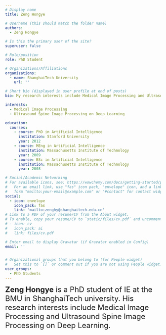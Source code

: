 ```yaml
---
# Display name
title: Zeng Hongye

# Username (this should match the folder name)
authors:
  - Zeng Hongye

# Is this the primary user of the site?
superuser: false

# Role/position
role: PhD Student

# Organizations/Affiliations
organizations:
  - name: ShanghaiTech University
    url: ''

# Short bio (displayed in user profile at end of posts)
bio: My research interests include Medical Image Processing and Ultrasound Spine Image Processing on Deep Learning.

interests:
  - Medical Image Processing
  - Ultrasound Spine Image Processing on Deep Learning

education:
  courses:
    - course: PhD in Artificial Intelligence
      institution: Stanford University
      year: 2012
    - course: MEng in Artificial Intelligence
      institution: Massachusetts Institute of Technology
      year: 2009
    - course: BSc in Artificial Intelligence
      institution: Massachusetts Institute of Technology
      year: 2008

# Social/Academic Networking
# For available icons, see: https://wowchemy.com/docs/getting-started/page-builder/#icons
#   For an email link, use "fas" icon pack, "envelope" icon, and a link in the
#   form "mailto:your-email@example.com" or "#contact" for contact widget.
social:
  - icon: envelope
    icon_pack: fas
    link: 'mailto:zenghy@shanghaitech.edu.cn'
# Link to a PDF of your resume/CV from the About widget.
# To enable, copy your resume/CV to `static/files/cv.pdf` and uncomment the lines below.
# - icon: cv
#   icon_pack: ai
#   link: files/cv.pdf

# Enter email to display Gravatar (if Gravatar enabled in Config)
email: ''


# Organizational groups that you belong to (for People widget)
#   Set this to `[]` or comment out if you are not using People widget.
user_groups:
  - PhD Students
---
```


<font size=5>**Zeng Hongye** is a PhD student of IE at the BMU in ShanghaiTech university. His research interests include Medical Image Processing and Ultrasound Spine Image Processing on Deep Learning.</font>